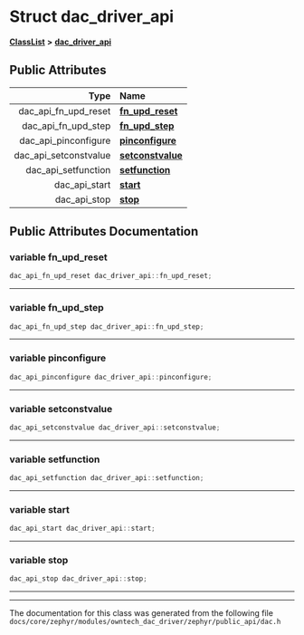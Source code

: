 

# Struct dac\_driver\_api



[**ClassList**](annotated.md) **>** [**dac\_driver\_api**](structdac__driver__api.md)


























## Public Attributes

| Type | Name |
| ---: | :--- |
|  dac\_api\_fn\_upd\_reset | [**fn\_upd\_reset**](#variable-fn_upd_reset)  <br> |
|  dac\_api\_fn\_upd\_step | [**fn\_upd\_step**](#variable-fn_upd_step)  <br> |
|  dac\_api\_pinconfigure | [**pinconfigure**](#variable-pinconfigure)  <br> |
|  dac\_api\_setconstvalue | [**setconstvalue**](#variable-setconstvalue)  <br> |
|  dac\_api\_setfunction | [**setfunction**](#variable-setfunction)  <br> |
|  dac\_api\_start | [**start**](#variable-start)  <br> |
|  dac\_api\_stop | [**stop**](#variable-stop)  <br> |












































## Public Attributes Documentation




### variable fn\_upd\_reset 

```C++
dac_api_fn_upd_reset dac_driver_api::fn_upd_reset;
```




<hr>



### variable fn\_upd\_step 

```C++
dac_api_fn_upd_step dac_driver_api::fn_upd_step;
```




<hr>



### variable pinconfigure 

```C++
dac_api_pinconfigure dac_driver_api::pinconfigure;
```




<hr>



### variable setconstvalue 

```C++
dac_api_setconstvalue dac_driver_api::setconstvalue;
```




<hr>



### variable setfunction 

```C++
dac_api_setfunction dac_driver_api::setfunction;
```




<hr>



### variable start 

```C++
dac_api_start dac_driver_api::start;
```




<hr>



### variable stop 

```C++
dac_api_stop dac_driver_api::stop;
```




<hr>

------------------------------
The documentation for this class was generated from the following file `docs/core/zephyr/modules/owntech_dac_driver/zephyr/public_api/dac.h`

